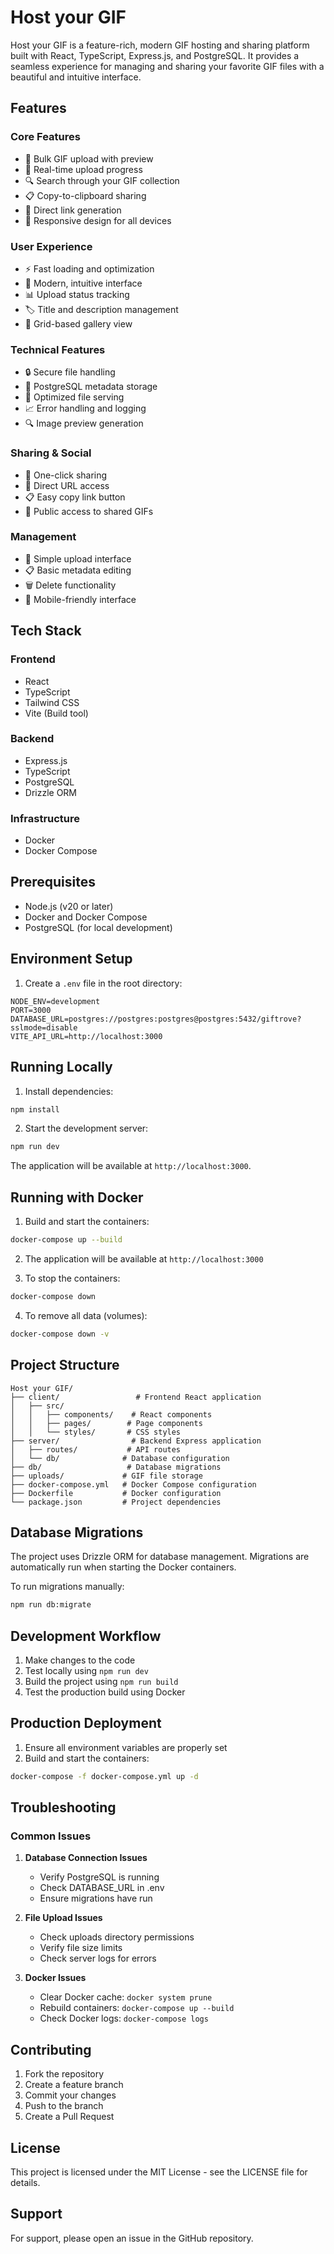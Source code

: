 # Host your GIF

Host your GIF is a feature-rich, modern GIF hosting and sharing platform built with React, TypeScript, Express.js, and PostgreSQL. It provides a seamless experience for managing and sharing your favorite GIF files with a beautiful and intuitive interface.

## Features

### Core Features
- 🎯 Bulk GIF upload with preview
- 🔄 Real-time upload progress
- 🔍 Search through your GIF collection
- 📋 Copy-to-clipboard sharing
- 🔗 Direct link generation
- 📱 Responsive design for all devices

### User Experience
- ⚡️ Fast loading and optimization
- 🎨 Modern, intuitive interface
- 📊 Upload status tracking
- 🏷️ Title and description management
- 📂 Grid-based gallery view

### Technical Features
- 🔒 Secure file handling
- 💾 PostgreSQL metadata storage
- 🚀 Optimized file serving
- 📈 Error handling and logging
- 🔍 Image preview generation

### Sharing & Social
- 🔗 One-click sharing
- 🔗 Direct URL access
- 📋 Easy copy link button
- 👥 Public access to shared GIFs

### Management
- 📁 Simple upload interface
- 📋 Basic metadata editing
- 🗑️ Delete functionality
- 📱 Mobile-friendly interface

## Tech Stack

### Frontend
- React
- TypeScript
- Tailwind CSS
- Vite (Build tool)

### Backend
- Express.js
- TypeScript
- PostgreSQL
- Drizzle ORM

### Infrastructure
- Docker
- Docker Compose

## Prerequisites

- Node.js (v20 or later)
- Docker and Docker Compose
- PostgreSQL (for local development)

## Environment Setup

1. Create a `.env` file in the root directory:

```env
NODE_ENV=development
PORT=3000
DATABASE_URL=postgres://postgres:postgres@postgres:5432/giftrove?sslmode=disable
VITE_API_URL=http://localhost:3000
```

## Running Locally

1. Install dependencies:
```bash
npm install
```

2. Start the development server:
```bash
npm run dev
```

The application will be available at `http://localhost:3000`.

## Running with Docker

1. Build and start the containers:
```bash
docker-compose up --build
```

2. The application will be available at `http://localhost:3000`

3. To stop the containers:
```bash
docker-compose down
```

4. To remove all data (volumes):
```bash
docker-compose down -v
```

## Project Structure

```
Host your GIF/
├── client/                 # Frontend React application
│   ├── src/
│   │   ├── components/    # React components
│   │   ├── pages/        # Page components
│   │   └── styles/       # CSS styles
├── server/                # Backend Express application
│   ├── routes/           # API routes
│   └── db/              # Database configuration
├── db/                   # Database migrations
├── uploads/             # GIF file storage
├── docker-compose.yml   # Docker Compose configuration
├── Dockerfile           # Docker configuration
└── package.json         # Project dependencies
```

## Database Migrations

The project uses Drizzle ORM for database management. Migrations are automatically run when starting the Docker containers.

To run migrations manually:
```bash
npm run db:migrate
```

## Development Workflow

1. Make changes to the code
2. Test locally using `npm run dev`
3. Build the project using `npm run build`
4. Test the production build using Docker

## Production Deployment

1. Ensure all environment variables are properly set
2. Build and start the containers:
```bash
docker-compose -f docker-compose.yml up -d
```

## Troubleshooting

### Common Issues

1. **Database Connection Issues**
   - Verify PostgreSQL is running
   - Check DATABASE_URL in .env
   - Ensure migrations have run

2. **File Upload Issues**
   - Check uploads directory permissions
   - Verify file size limits
   - Check server logs for errors

3. **Docker Issues**
   - Clear Docker cache: `docker system prune`
   - Rebuild containers: `docker-compose up --build`
   - Check Docker logs: `docker-compose logs`

## Contributing

1. Fork the repository
2. Create a feature branch
3. Commit your changes
4. Push to the branch
5. Create a Pull Request

## License

This project is licensed under the MIT License - see the LICENSE file for details.

## Support

For support, please open an issue in the GitHub repository.

